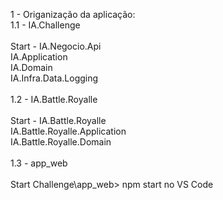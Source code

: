 1 - Origanização da aplicação:
      </br>
1.1 - IA.Challenge 
      </br>
      </br>
      Start - IA.Negocio.Api
      </br>
      IA.Application
      </br>
      IA.Domain
      </br>
      IA.Infra.Data.Logging
      </br>
       </br>
1.2 - IA.Battle.Royalle
      </br>
       </br>
      Start - IA.Battle.Royalle
      </br>
      IA.Battle.Royalle.Application
      </br>
      IA.Battle.Royalle.Domain
       </br>
       </br>
1.3 - app_web
      </br>
      </br>
      Start Challenge\app_web> npm start no VS Code

